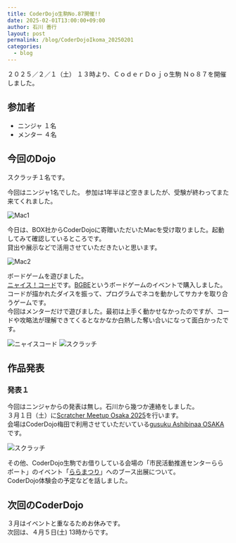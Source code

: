 ```yaml
---
title: CoderDojo生駒No.87開催!!
date: 2025-02-01T13:00:00+09:00
author: 石川 善行
layout: post
permalink: /blog/CoderDojoIkoma_20250201
categories:
  - blog
---
```

２０２５／２／１（土） １３時より、ＣｏｄｅｒＤｏｊｏ生駒 Ｎｏ８７を開催しました。

## 参加者

- ニンジャ １名
- メンター ４名

## 今回のDojo

スクラッチ１名です。

今回はニンジャ1名でした。
参加は1年半ほど空きましたが、受験が終わってまた来てくれました。

![Mac1](/assets/images/2025/02/0201_0.jpg)

今日は、BOX社からCoderDojoに寄贈いただいたMacを受け取りました。起動してみて確認しているところです。  
貸出や展示などで活用させていただきたいと思います。

![Mac2](/assets/images/2025/02/0201_1.jpg)

ボードゲームを遊びました。  
[ニャイス！コード](https://www.nyaicecode.net/)です。[BGBE](https://www.bgbe-j.com/)というボードゲームのイベントで購入しました。  
コードが描かれたダイスを振って、プログラムでネコを動かしてサカナを取り合うゲームです。  
今回はメンターだけで遊びました。最初は上手く動かせなかったのですが、コードや攻略法が理解できてくるとなかなか白熱した奪い合いになって面白かったです。  

![ニャイスコード](/assets/images/2025/02/0201_2.jpg)
![スクラッチ](/assets/images/2025/02/0201_3.jpg)

## 作品発表
### 発表１
今回はニンジャからの発表は無し。石川から幾つか連絡をしました。  
３月１日（土）に[Scratcher Meetup Osaka 2025](https://scratcher-meetup.github.io/)を行います。  
会場はCoderDojo梅田で利用させていただいている[gusuku Ashibinaa OSAKA](https://www.r3it.com/ashibinaa)です。 

![スクラッチ](/assets/images/2024/12/1207_2.jpg)

その他、CoderDojo生駒でお借りしている会場の「市民活動推進センターららポート」のイベント「[ららまつり](https://www.city.ikoma.lg.jp/0000036597.html)」へのブース出展について。  
CoderDojo体験会の予定などを話しました。  

## 次回のCoderDojo
３月はイベントと重なるためお休みです。  
次回は、４月５日(土) 13時からです。

